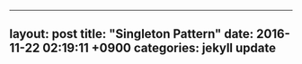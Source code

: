 
---
layout: post
title:  "Singleton Pattern"
date:   2016-11-22 02:19:11 +0900
categories: jekyll update
---